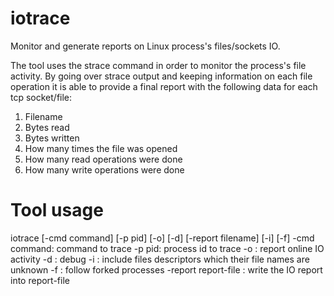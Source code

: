 # iotrace
Monitor and generate reports on Linux process's files/sockets IO.

The tool uses the strace command in order to monitor the process's file activity.
By going over strace output and keeping information on each file operation it is able to provide a final report with the following data for each tcp socket/file:
1. Filename
2. Bytes read
3. Bytes written
4. How many times the file was opened
5. How many read operations were done
6. How many write operations were done

# Tool usage
iotrace [-cmd command] [-p pid] [-o] [-d] [-report filename] [-i] [-f]
-cmd command: command to trace
-p pid: process id to trace
-o : report online IO activity
-d : debug
-i : include files descriptors which their file names are unknown
-f : follow forked processes
-report report-file : write the IO report into report-file




